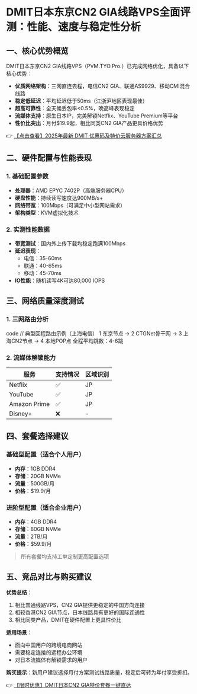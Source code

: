 # DMIT日本东京CN2 GIA线路VPS全面评测：性能、速度与稳定性分析

## 一、核心优势概览

DMIT日本东京CN2 GIA线路VPS（PVM.TYO.Pro.）已完成网络优化，具备以下核心优势：

- **优质网络架构**：三网直连去程，电信CN2 GIA、联通AS9929、移动CMI混合线路
- **稳定低延迟**：平均延迟低于50ms（江浙沪地区表现最佳）
- **超高可靠性**：全天候丢包率<0.5%，晚高峰表现稳定
- **流媒体支持**：原生日本IP，完美解锁Netflix、YouTube Premium等平台
- **性价比突出**：月付$19.9起，相比同类CN2 GIA产品更具价格优势

👉 [【点击查看】2025年最新 DMIT 优惠码及特价云服务器方案汇总](https://bit.ly/dmit_coupon)

## 二、硬件配置与性能表现

### 1. 基础配置参数
- **处理器**：AMD EPYC 7402P（高端服务器CPU）
- **硬盘性能**：持续读写速度达900MB/s+
- **网络带宽**：100Mbps（可满足中小型网站需求）
- **架构类型**：KVM虚拟化技术

### 2. 实测性能数据
- **带宽测试**：国内外上传下载均稳定跑满100Mbps
- **延迟表现**：
  - 电信：35-60ms
  - 联通：40-65ms 
  - 移动：45-70ms
- **IO性能**：随机读写4K可达80,000 IOPS

## 三、网络质量深度测试

### 1. 三网路由分析
code
// 典型回程路由示例（上海电信）
1 东京节点 → 2 CTGNet骨干网 → 3 上海CN2节点 → 4 本地POP点
全程平均跳数：4-6跳

### 2. 流媒体解锁能力
| 服务       | 支持情况 | 区域识别 |
|------------|----------|----------|
| Netflix    | ✅        | JP       |
| YouTube    | ✅        | JP       |
| Amazon Prime | ✅    | JP       |
| Disney+    | ❌        | -        |

## 四、套餐选择建议

### 基础型配置（适合个人用户）
- **内存**：1GB DDR4
- **存储**：20GB NVMe
- **流量**：500GB/月
- **价格**：$19.9/月

### 进阶型配置（适合企业用户）
- **内存**：4GB DDR4
- **存储**：80GB NVMe
- **流量**：2TB/月
- **价格**：$59.9/月

> 所有套餐均支持工单定制更高配置选项

## 五、竞品对比与购买建议

**优势总结**：
1. 相比普通线路VPS，CN2 GIA提供更稳定的中国方向连接
2. 相较香港CN2 GIA节点，日本线路具有更好的国际连通性
3. 相比同类产品，DMIT在硬件配置上更具性价比

**适用场景**：
- 面向中国用户的跨境电商网站
- 需要稳定连接的远程办公环境
- 对日本流媒体有解锁需求的用户

**购买提示**：新用户建议选择月付方案测试线路质量，稳定后可转为年付享受折扣。

👉 [【限时优惠】DMIT日本CN2 GIA特价套餐一键直达](https://bit.ly/dmit_coupon)